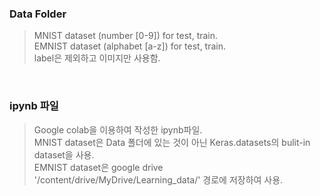 ### Data Folder

> MNIST dataset (number [0-9]) for test, train.   
> EMNIST dataset (alphabet [a-z]) for test, train.   
> label은 제외하고 이미지만 사용함.   

<br>

### ipynb 파일
> Google colab을 이용하여 작성한 ipynb파일.   
> MNIST dataset은 Data 폴더에 있는 것이 아닌 Keras.datasets의 bulit-in dataset을 사용.   
> EMNIST dataset은 google drive '/content/drive/MyDrive/Learning_data/' 경로에 저장하여 사용.   
